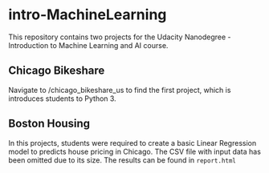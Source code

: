 # intro-MachineLearning
This repository contains two projects for the Udacity Nanodegree - Introduction to Machine Learning and AI course.

## Chicago Bikeshare
Navigate to /chicago_bikeshare_us to find the first project, which is introduces students to Python 3.

## Boston Housing
In this projects, students were required to create a basic Linear Regression model to predicts house pricing in Chicago. The CSV file with input data has been omitted due to its size. The results can be found in `report.html`
